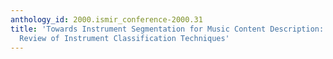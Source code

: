 ```yaml
---
anthology_id: 2000.ismir_conference-2000.31
title: 'Towards Instrument Segmentation for Music Content Description: a Critical
  Review of Instrument Classification Techniques'
---
```

